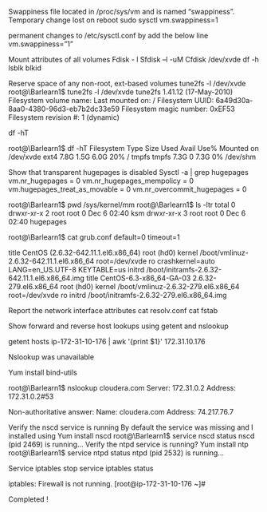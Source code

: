 Swappiness
file located in /proc/sys/vm and is named “swappiness”.
Temporary change lost on reboot
sudo sysctl vm.swappiness=1

permanent changes to /etc/sysctl.conf
by add the below line
vm.swappiness=”1”

Mount attributes of all volumes
Fdisk - l
Sfdisk –l -uM
Cfdisk /dev/xvde
df -h
lsblk
blkid

Reserve space of any non-root, ext-based volumes
tune2fs -l /dev/xvde
root@\Barlearn1$ tune2fs -l /dev/xvde
tune2fs 1.41.12 (17-May-2010)
Filesystem volume name: 
Last mounted on: /
Filesystem UUID: 6a49d30a-8aa0-4380-96d3-eb7b2dc33e59
Filesystem magic number: 0xEF53
Filesystem revision #: 1 (dynamic)

df -hT

root@\Barlearn1$ df -hT
Filesystem Type Size Used Avail Use% Mounted on
/dev/xvde ext4 7.8G 1.5G 6.0G 20% /
tmpfs tmpfs 7.3G 0 7.3G 0% /dev/shm

Show that transparent hugepages is disabled
Sysctl -a | grep hugepages
vm.nr_hugepages = 0
vm.nr_hugepages_mempolicy = 0
vm.hugepages_treat_as_movable = 0
vm.nr_overcommit_hugepages = 0

root@\Barlearn1$ pwd
/sys/kernel/mm
root@\Barlearn1$ ls -ltr
total 0
drwxr-xr-x 2 root root 0 Dec 6 02:40 ksm
drwxr-xr-x 3 root root 0 Dec 6 02:40 hugepages

root@\Barlearn1$ cat grub.conf
default=0
timeout=1

title CentOS (2.6.32-642.11.1.el6.x86_64)
root (hd0)
kernel /boot/vmlinuz-2.6.32-642.11.1.el6.x86_64 root=/dev/xvde ro crashkernel=auto LANG=en_US.UTF-8 KEYTABLE=us
initrd /boot/initramfs-2.6.32-642.11.1.el6.x86_64.img
title CentOS-6.3-x86_64-GA-03 2.6.32-279.el6.x86_64
root (hd0)
kernel /boot/vmlinuz-2.6.32-279.el6.x86_64 root=/dev/xvde ro
initrd /boot/initramfs-2.6.32-279.el6.x86_64.img

Report the network interface attributes
cat resolv.conf
cat fstab

Show forward and reverse host lookups using getent and nslookup

getent hosts ip-172-31-10-176 | awk '{print $1}'
172.31.10.176

Nslookup was unavailable

Yum install bind-utils

root@\Barlearn1$ nslookup cloudera.com
Server: 172.31.0.2
Address: 172.31.0.2#53

Non-authoritative answer:
Name: cloudera.com
Address: 74.217.76.7

Verify the nscd service is running
By default the service was missing and I installed using
Yum install nscd
root@\Barlearn1$ service nscd status
nscd (pid 2469) is running...
Verify the ntpd service is running?
Yum install ntp
root@\Barlearn1$ service ntpd status
ntpd (pid 2532) is running...

Service iptables stop
service iptables status

iptables: Firewall is not running.
[root@ip-172-31-10-176 ~]#

Completed !
